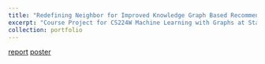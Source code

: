 ```yaml
---
title: "Redefining Neighbor for Improved Knowledge Graph Based Recommendations"
excerpt: "Course Project for CS224W Machine Learning with Graphs at Stanford University [report](../../files/gnnkg_final.pdf) [poster](../../files/gnn_kg_poster.pdf) <br/><img src='/images/cs224w.png'>"
collection: portfolio
---
```


[report](../../files/gnnkg_final.pdf) [poster](../../files/gnn_kg_poster.pdf) 
